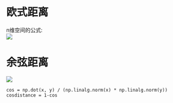 # 欧式距离
n维空间的公式:  
![](https://gss2.bdstatic.com/9fo3dSag_xI4khGkpoWK1HF6hhy/baike/s%3D469/sign=2bee509a5582b2b7a39f38c208accb0a/ae51f3deb48f8c541e440db136292df5e1fe7f9d.jpg)  

	  

# 余弦距离
![](http://webdataanalysis.net/wp-content/uploads/2011/10/Cosine-Similarity.png)  

	cos = np.dot(x, y) / (np.linalg.norm(x) * np.linalg.norm(y))
	cosdistance = 1-cos